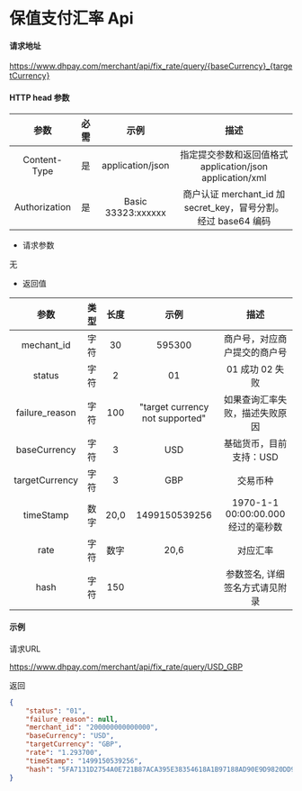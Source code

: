 # 保值支付汇率 Api

#### 请求地址

https://www.dhpay.com/merchant/api/fix_rate/query/{baseCurrency}_{targetCurrency}

#### HTTP head 参数

|      参数       |  必需  |         示例          |                    描述                    |
| :-----------: | :--: | :-----------------: | :--------------------------------------: |
| Content-Type  |  是   |  application/json   | 指定提交参数和返回值格式 application/json application/xml |
| Authorization |  是   | Basic  33323:xxxxxx | 商户认证 merchant_id 加 secret_key，冒号分割。经过 base64 编码 |

- 请求参数

无

- 返回值 

|       参数       |  类型  |  长度  |          示例           |                 描述                 |
| :------------: | :--: | :--: | :-------------------: | :--------------------------------: |
|   mechant_id   |  字符  |  30  |        595300         |           商户号，对应商户提交的商户号           |
|     status     |  字符  |  2   |          01           |     01 成功 02 失败       |
|     failure_reason     |  字符  |  100   |          "target currency not supported"           |     如果查询汇率失败，描述失败原因       |
|   baseCurrency   |  字符  |  3  |   USD   |           基础货币，目前支持：USD           |
|   targetCurrency   |  字符  |  3  |         GBP          |       交易币种        |
|   timeStamp   |  数字  |  20,0  |     1499150539256  |      1970-1-1 00:00:00.000 经过的毫秒数       |
|   rate    |  字符  |  数字  |      20,6       |            对应汇率            |
|      hash      |  字符  | 150  |                       |         参数签名,  详细签名方式请见附录          |


#### 示例
请求URL

https://www.dhpay.com/merchant/api/fix_rate/query/USD_GBP

返回

```json
{
    "status": "01",
    "failure_reason": null,
    "merchant_id": "200000000000000",
    "baseCurrency": "USD",
    "targetCurrency": "GBP",
	"rate": "1.293700",
    "timeStamp": "1499150539256",
    "hash": "5FA7131D2754A0E721B87ACA395E38354618A1B97188AD90E9D9820DD9B66F77"
}
```

